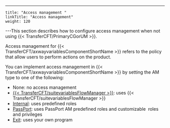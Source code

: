 ---
    title: "Access management "
    linkTitle: "Access management"
    weight: 120
---This section describes how to configure access management when not using {{< TransferCFT/PrimaryCGorUM  >}}.

Access management for {{< TransferCFT/axwayvariablesComponentShortName  >}} refers to the policy that allow users to perform actions on the product.

You can implement access management in {{< TransferCFT/axwayvariablesComponentShortName  >}} by setting the AM type to one of the following:

- None: no access management
- [{{< TransferCFT/suitevariablesFlowManager >}}](fm_access_management): uses {{< TransferCFT/suitevariablesFlowManager >}}
- [Internal](uconf_internal_am): uses predefined roles
- [PassPort](about_passport_am): uses PassPort AM predefined roles and customizable  roles and privileges
- [Exit](am_exits): uses your own program
